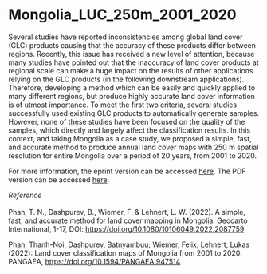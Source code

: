 # Mongolia_LUC_250m_2001_2020

Several studies have reported inconsistencies among global land cover (GLC) products causing that the accuracy of these products differ between regions. Recently, this issue has received a new level of attention, because many studies have pointed out that the inaccuracy of land cover products at regional scale can make a huge impact on the results of other applications relying on the GLC products (in the following downstream applications). Therefore, developing a method which can be easily and quickly applied to many different regions, but produce highly accurate land cover information is of utmost importance. To meet the first two criteria, several studies successfully used existing GLC products to automatically generate samples. However, none of these studies have been focused on the quality of the samples, which directly and largely affect the classification results. In this context, and taking Mongolia as a case study, we proposed a simple, fast, and accurate method to produce annual land cover maps with 250 m spatial resolution for entire Mongolia over a period of 20 years, from 2001 to 2020. 



For more information, the eprint version can be accessed [here](https://www.tandfonline.com/eprint/FICFII45ACZEY4ZJ6FFN/full?target=10.1080/10106049.2022.2087759). The PDF version can be accessed [here](https://github.com/thanhnoiphan/Mongolia_LUC_250m_2001_2020/blob/main/simple_fast_and_accurate_LUC.pdf).  

*Reference* <br>  
Phan, T. N., Dashpurev, B., Wiemer, F. & Lehnert, L. W. (2022). A simple, fast, and accurate method for land cover mapping in Mongolia. Geocarto International, 1-17, DOI: https://doi.org/10.1080/10106049.2022.2087759

Phan, Thanh-Noi; Dashpurev, Batnyambuu; Wiemer, Felix; Lehnert, Lukas (2022): Land cover classification maps of Mongolia from 2001 to 2020. PANGAEA, https://doi.org/10.1594/PANGAEA.947514

